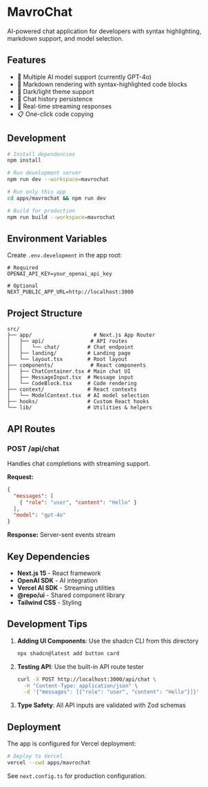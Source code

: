# MavroChat

AI-powered chat application for developers with syntax highlighting, markdown support, and model selection.

## Features

- 🤖 Multiple AI model support (currently GPT-4o)
- 📝 Markdown rendering with syntax-highlighted code blocks
- 🎨 Dark/light theme support
- 💾 Chat history persistence
- 🚀 Real-time streaming responses
- 📋 One-click code copying

## Development

```bash
# Install dependencies
npm install

# Run development server
npm run dev --workspace=mavrochat

# Run only this app
cd apps/mavrochat && npm run dev

# Build for production
npm run build --workspace=mavrochat
```

## Environment Variables

Create `.env.development` in the app root:

```env
# Required
OPENAI_API_KEY=your_openai_api_key

# Optional
NEXT_PUBLIC_APP_URL=http://localhost:3000
```

## Project Structure

```
src/
├── app/                    # Next.js App Router
│   ├── api/               # API routes
│   │   └── chat/         # Chat endpoint
│   ├── landing/          # Landing page
│   └── layout.tsx        # Root layout
├── components/            # React components
│   ├── ChatContainer.tsx # Main chat UI
│   ├── MessageInput.tsx  # Message input
│   └── CodeBlock.tsx     # Code rendering
├── context/              # React contexts
│   └── ModelContext.tsx  # AI model selection
├── hooks/                # Custom React hooks
└── lib/                  # Utilities & helpers
```

## API Routes

### POST /api/chat
Handles chat completions with streaming support.

**Request:**
```json
{
  "messages": [
    { "role": "user", "content": "Hello" }
  ],
  "model": "gpt-4o"
}
```

**Response:** Server-sent events stream

## Key Dependencies

- **Next.js 15** - React framework
- **OpenAI SDK** - AI integration
- **Vercel AI SDK** - Streaming utilities
- **@repo/ui** - Shared component library
- **Tailwind CSS** - Styling

## Development Tips

1. **Adding UI Components**: Use the shadcn CLI from this directory
   ```bash
   npx shadcn@latest add button card
   ```

2. **Testing API**: Use the built-in API route tester
   ```bash
   curl -X POST http://localhost:3000/api/chat \
     -H "Content-Type: application/json" \
     -d '{"messages": [{"role": "user", "content": "Hello"}]}'
   ```

3. **Type Safety**: All API inputs are validated with Zod schemas

## Deployment

The app is configured for Vercel deployment:

```bash
# Deploy to Vercel
vercel --cwd apps/mavrochat
```

See `next.config.ts` for production configuration.